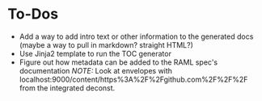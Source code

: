 # To-Dos
-   Add a way to add intro text or other information to the generated docs (maybe a way to pull in markdown? straight HTML?)
-   Use Jinja2 template to run the TOC generator
-   Figure out how metadata can be added to the RAML spec's documentation
*NOTE:* Look at envelopes with localhost:9000/content/https%3A%2F%2Fgithub.com%2F<org>%2F<repo>%2F<permalink> from the integrated deconst.
